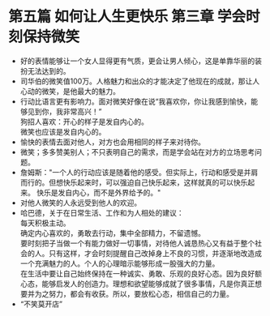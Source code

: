 # 第五篇 如何让人生更快乐 第三章 学会时刻保持微笑
- 好的表情能够让一个女人显得更有气质，更会让男人倾心，这是单靠华丽的装扮无法达到的。
- 司华伯的微笑值100万。人格魅力和出众的才能决定了他现在的成就，那让人心动的微笑，是他最大的魅力。
- 行动比语言更有影响力。面对微笑好像在说“我喜欢你，你让我感到愉快，能够见到你，我非常高兴！”     
狗招人喜欢：开心的样子是发自内心的。  
微笑也应该是发自内心的。
-  愉快的表情去面对他人，对方也会用相同的样子来对待你。  
-  微笑；多多赞美别人；不只表明自己的需求，而是学会站在对方的立场思考问题。
-  詹姆斯："一个人的行动应该是随着他的感受。但实际上，行动和感受是并肩而行的。但想快乐起来时，可以强迫自己快乐起来，这样就真的可以快乐起来。 快乐是发自内心，而不是外界给予的。"
-  对他人微笑的人永远受到他人的欢迎。 
- 哈巴德，关于在日常生活、工作和为人相处的建议：     
每天积极主动。   
确定内心喜欢的，勇敢去行动，集中全部精力，不留遗憾。  
要时刻把子当做一个有能力做好一切事情，对待他人诚恳热心又有益于整个社会的人。只有这样，才会时刻提醒自己改掉身上不良的习惯，并逐渐地改造成一个充满魅力的人。个人的心理暗示能够形成一股强大的力量。  
在生活中要让自己始终保持在一种诚实、勇敢、乐观的良好心态。因为良好额心态，能够启发人的创造力。理想和欲望能够成就了很多事情，凡是你真正想要并为之努力，都会有收获。所以，要放松心态，相信自己的力量。
- “不笑莫开店”